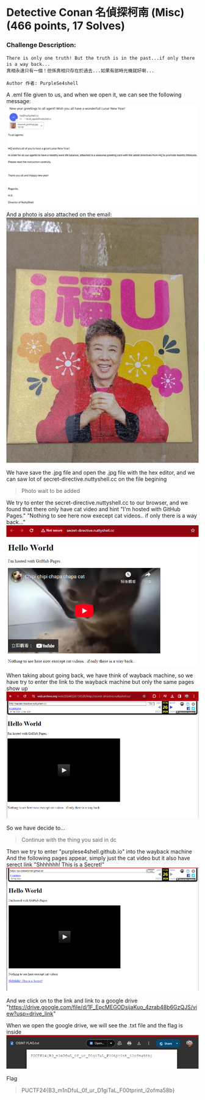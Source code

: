 # Detective Conan 名偵探柯南 (Misc) (466 points, 17 Solves)

### Challenge Description:
```
There is only one truth! But the truth is in the past...if only there is a way back...
真相永遠只有一個！但係真相只存在於過去...如果有部時光機就好喇...

Author 作者: PurpleSe4shell
```

A .eml file given to us, and when we open it, we can see the following message:
![image](./HQ_Email_Message_to_all_agent.png)

And a photo is also attached on the email:
![image](./I福U.jpg)

We have save the .jpg file and open the .jpg file with the hex editor, and we can saw lot of secret-directive.nuttyshell.cc on the file begining
> Photo wait to be added

We try to enter the secret-directive.nuttyshell.cc to our browser, and we found that there only have cat video and hint
"I'm hosted with GitHub Pages."
"Nothing to see here now execept cat videos.. if only there is a way back..."
![image](./Chipi_chipi_chapa_chapa_cat_Without_Wayback.png)

When taking about going back, we have think of wayback machine, so we have try to enter the link to the wayback machine
but only the same pages show up
![image](./Chipi_chipi_chapa_chapa_cat_Wayback_Failed.png)


So we have decide to... 
> Continue with the thing you said in dc

Then we try to enter "purplese4shell.github.io" into the wayback machine
And the following pages appear, simply just the cat video but it also have serect link "Shhhhhh! This is a Secret!"
![image](./Chipi_chipi_chapa_chapa_cat_Wayback_Sucess.png)


And we click on to the link and link to a google drive "https://drive.google.com/file/d/1F_EpcMEGODsijaKuo_4zrab48b6GzQJS/view?usp=drive_link"

When we open the google drive, we will see the .txt file and the flag is inside
![image](./Detective_Conan_Flag.jpg)

Flag
> PUCTF24{B3_m1nDfuL_0f_ur_D1giTaL_F00tprint_i2ofma58b}
